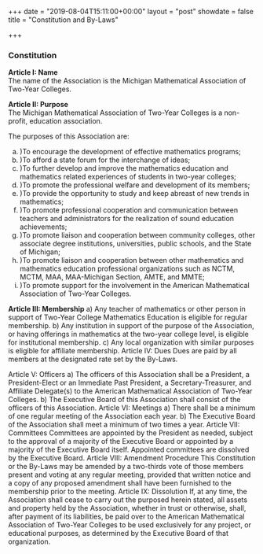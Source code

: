+++
date = "2019-08-04T15:11:00+00:00"
layout = "post"
showdate = false
title = "Constitution and By-Laws"

+++

### Constitution<br/>

**Article I: Name**<br/>
The name of the Association is the Michigan Mathematical Association of Two-Year Colleges.<br/>

**Article II: Purpose**<br/>
The Michigan Mathematical Association of Two-Year Colleges is a non-profit, education association.<br/>

The purposes of this Association are:<br/>
<ol type="a")>
  <li>)To encourage the development of effective mathematics programs;</li>
  <li>)To afford a state forum for the interchange of ideas;</li>
  <li>)To further develop and improve the mathematics education and mathematics related experiences of students in two-year colleges;</li>
  <li>)To promote the professional welfare and development of its members;</li>
  <li>)To provide the opportunity to study and keep abreast of new trends in mathematics;</li>
  <li>)To promote professional cooperation and communication between teachers and administrators for the realization of sound education achievements;</li>
  <li>)To promote liaison and cooperation between community colleges, other associate degree institutions, universities, public schools, and the State of Michigan;</li>
  <li>)To promote liaison and cooperation between other mathematics and mathematics education professional organizations such as NCTM, MCTM, MAA, MAA-Michigan Section, AMTE, and MMTE;</li>
  <li>)To promote support for the involvement in the American Mathematical Association of Two-Year Colleges.</li></ol>
  
**Article III: Membership**
a)	Any teacher of mathematics or other person in support of Two-Year College Mathematics Education is eligible for regular membership.
b)	Any institution in support of the purpose of the Association, or having offerings in mathematics at the two-year college level, is eligible for institutional membership.
c)	Any local organization with similar purposes is eligible for affiliate membership.
Article IV: Dues
Dues are paid by all members at the designated rate set by the By-Laws.

Article V: Officers
a)	The officers of this Association shall be a President, a President-Elect or an Immediate Past President, a Secretary-Treasurer, and Affiliate Delegate(s) to the American Mathematical Association of Two-Year Colleges.
b)	The Executive Board of this Association shall consist of the officers of this Association.
Article VI: Meetings
a)	There shall be a minimum of one regular meeting of the Association each year.
b)	The Executive Board of the Association shall meet a minimum of two times a year.
Article VII: Committees
Committees are appointed by the President as needed, subject to the approval of a majority of the Executive Board or appointed by a majority of the Executive Board itself. Appointed committees are dissolved by the Executive Board.
Article VIII: Amendment Procedure
This Constitution or the By-Laws may be amended by a two-thirds vote of those members present and voting at any regular meeting, provided that written notice and a copy of any proposed amendment shall have been furnished to the membership prior to the meeting.
Article IX: Dissolution
If, at any time, the Association shall cease to carry out the purposed herein stated, all assets and property held by the Association, whether in trust or otherwise, shall, after payment of its liabilities, be paid over to the American Mathematical Association of Two-Year Colleges to be used exclusively for any project, or educational purposes, as determined by the Executive Board of that organization.
